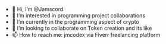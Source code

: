 - 👋 Hi, I’m @Jamscord
- 👀 I’m interested in programming project collaborations
- 🌱 I’m currently in the programming aspect of crypto
- 💞️ I’m looking to collaborate on Token creation and its like
- 📫 How to reach me: jmcodex via Fiverr freelancing platform


<!---
Jamscord/Jamscord is a ✨ special ✨ repository because its `README.md` (this file) appears on your GitHub profile.
You can click the Preview link to take a look at your changes.
--->
